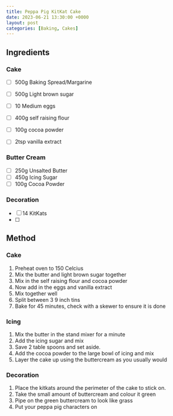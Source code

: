 ```yaml
---
title: Peppa Pig KitKat Cake
date: 2023-06-21 13:30:00 +0000
layout: post
categories: [Baking, Cakes]
---
```

## Ingredients
### Cake
- [ ] 500g Baking Spread/Margarine 
- [ ] 500g Light brown sugar
- [ ] 10 Medium eggs
- [ ] 400g self raising flour
- [ ] 100g cocoa powder
- [ ] 2tsp vanilla extract


### Butter Cream
- [ ] 250g Unsalted Butter
- [ ] 450g Icing Sugar
- [ ] 100g Cocoa Powder

### Decoration
- [ ] 14 KitKats
- [ ] 

## Method
### Cake
1. Preheat oven to 150 Celcius
2. Mix the butter and light brown sugar together
3. Mix in the self raising flour and cocoa powder
4. Now add in the eggs and vanilla extract 
5. Mix together well
6. Split between 3 9 inch tins
7. Bake for 45 minutes, check with a skewer to ensure it is done

### Icing
1. Mix the butter in the stand mixer for a minute
2. Add the icing sugar and mix
3. Save 2 table spoons and set aside.
4. Add the cocoa powder to the large bowl of icing and mix
5. Layer the cake up using the buttercream as you usually would

### Decoration
1. Place the kitkats around the perimeter of the cake to stick on. 
2. Take the small amount of buttercream and colour it green
3. Pipe on the green buttercream to look like grass
4. Put your peppa pig characters on